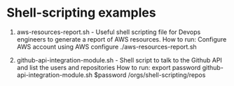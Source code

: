 # Shell-scripting examples
1. aws-resources-report.sh - Useful shell scripting file for Devops engineers to generate a report of AWS resources.
How to run: Configure AWS account using AWS configure
            ./aws-resources-report.sh

2. github-api-integration-module.sh - Shell script to talk to the Github API and list the users and repositories
How to run: export password 
            github-api-integration-module.sh $password /orgs/shell-scripting/repos

